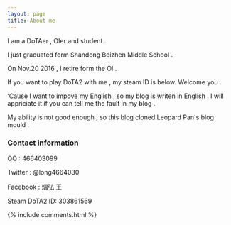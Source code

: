 ```yaml
---
layout: page
title: About me
---
```


I am a DoTAer , OIer and student .

<p>

I just graduated form Shandong Beizhen Middle School .

<p>

On Nov.20 2016 , I retire form the OI .

<p>

If you want to play DoTA2 with me , my steam ID is below. Welcome you .

<p>

‘Cause I want to impove my English , so my blog is writen in English . I will appriciate it if you can tell me the fault in my blog .

<p>

My ability is not good enough , so this blog cloned Leopard Pan's blog mould .

<p>

<h3> Contact information </h3>

<p>

QQ : 466403099

<p>

Twitter : @long4664030

<p>

Facebook : 熠弘 王

<p>

Steam DoTA2 ID: 303861569

<p>

<!--<a target="_blank" href="https://www.talkingdata.com/"> TalkingData </a>-->

{% include comments.html %}




